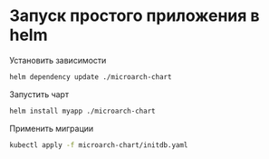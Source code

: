 # Запуск простого приложения в helm

Установить зависимости
```bash
helm dependency update ./microarch-chart
```

Запустить чарт
```bash
helm install myapp ./microarch-chart
```

Применить миграции
```bash
kubectl apply -f microarch-chart/initdb.yaml
```